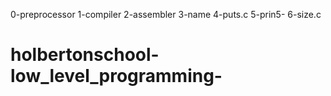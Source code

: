 0-preprocessor
1-compiler
2-assembler
3-name
4-puts.c
5-prin5-
6-size.c
# holbertonschool-low_level_programming-
